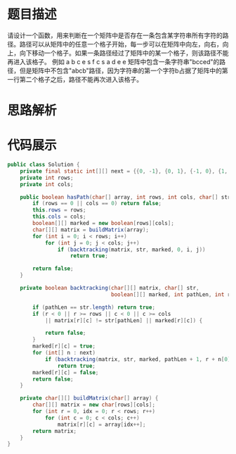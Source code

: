 #  题目描述

请设计一个函数，用来判断在一个矩阵中是否存在一条包含某字符串所有字符的路径。路径可以从矩阵中的任意一个格子开始，每一步可以在矩阵中向左，向右，向上，向下移动一个格子。如果一条路径经过了矩阵中的某一个格子，则该路径不能再进入该格子。 例如 a b c e s f c s a d e e 矩阵中包含一条字符串"bcced"的路径，但是矩阵中不包含"abcb"路径，因为字符串的第一个字符b占据了矩阵中的第一行第二个格子之后，路径不能再次进入该格子。

#  思路解析



#  代码展示
```java
public class Solution {
    private final static int[][] next = {{0, -1}, {0, 1}, {-1, 0}, {1, 0}};
    private int rows;
    private int cols;

    public boolean hasPath(char[] array, int rows, int cols, char[] str) {
        if (rows == 0 || cols == 0) return false;
        this.rows = rows;
        this.cols = cols;
        boolean[][] marked = new boolean[rows][cols];
        char[][] matrix = buildMatrix(array);
        for (int i = 0; i < rows; i++)
            for (int j = 0; j < cols; j++)
                if (backtracking(matrix, str, marked, 0, i, j))
                    return true;

        return false;
    }

    private boolean backtracking(char[][] matrix, char[] str,
                                 boolean[][] marked, int pathLen, int r, int c) {

        if (pathLen == str.length) return true;
        if (r < 0 || r >= rows || c < 0 || c >= cols
            || matrix[r][c] != str[pathLen] || marked[r][c]) {

            return false;
        }
        marked[r][c] = true;
        for (int[] n : next)
            if (backtracking(matrix, str, marked, pathLen + 1, r + n[0], c + n[1]))
                return true;
        marked[r][c] = false;
        return false;
    }

    private char[][] buildMatrix(char[] array) {
        char[][] matrix = new char[rows][cols];
        for (int r = 0, idx = 0; r < rows; r++)
            for (int c = 0; c < cols; c++)
                matrix[r][c] = array[idx++];
        return matrix;
    }
}
```

